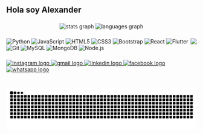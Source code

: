<h2 align="left">Hola soy Alexander</h2>

###

<div align="center">
  <img src="https://github-readme-stats.vercel.app/api?username=AlexanderGarcia27&hide_title=false&hide_rank=false&show_icons=true&include_all_commits=true&count_private=true&disable_animations=false&theme=dracula&locale=en&hide_border=false" height="150" alt="stats graph"  />
  <img src="https://github-readme-stats.vercel.app/api/top-langs?username=AlexanderGarcia27&locale=en&hide_title=false&layout=compact&card_width=320&langs_count=5&theme=dracula&hide_border=false" height="150" alt="languages graph"  />
</div>

###

<img align="right" style="height:30px" src="https://media.giphy.com/media/M9gbBd9nbDrOTu1Mqx/giphy.gif"  />

###

<div align="left">
  <img src="https://cdn.jsdelivr.net/gh/devicons/devicon/icons/python/python-original.svg" style="height:30px;width:30px;" alt="Python" />
  <img src="https://cdn.jsdelivr.net/gh/devicons/devicon/icons/javascript/javascript-original.svg" style="height:30px;width:30px;" alt="JavaScript" />
  <img src="https://cdn.jsdelivr.net/gh/devicons/devicon/icons/html5/html5-original.svg" style="height:30px;width:30px;" alt="HTML5" />
  <img src="https://cdn.jsdelivr.net/gh/devicons/devicon/icons/css3/css3-original.svg" style="height:30px;width:30px;" alt="CSS3" />
  <img src="https://cdn.jsdelivr.net/gh/devicons/devicon/icons/bootstrap/bootstrap-original.svg" style="height:30px;width:30px;" alt="Bootstrap" />
  <img src="https://cdn.jsdelivr.net/gh/devicons/devicon/icons/react/react-original.svg" style="height:30px;width:30px;" alt="React" />
  <img src="https://cdn.jsdelivr.net/gh/devicons/devicon/icons/flutter/flutter-original.svg" style="height:30px;width:30px;" alt="Flutter" />
  <img src="https://cdn.jsdelivr.net/gh/devicons/devicon/icons/git/git-original.svg" style="height:30px;width:30px;" alt="Git" />
  <img src="https://cdn.jsdelivr.net/gh/devicons/devicon/icons/mysql/mysql-original.svg" style="height:30px;width:30px;" alt="MySQL" />
  <img src="https://cdn.jsdelivr.net/gh/devicons/devicon/icons/mongodb/mongodb-original.svg" style="height:30px;width:30px;" alt="MongoDB" />
  <img src="https://cdn.jsdelivr.net/gh/devicons/devicon/icons/nodejs/nodejs-original.svg" style="height:30px;width:30px;" alt="Node.js" />
</div>

###

<div align="left">
  <a href="https://www.instagram.com/alex.garcia_rangel" target="_blank">
  <img src="https://img.shields.io/static/v1?message=Instagram&logo=instagram&label=&color=E4405F&logoColor=white&labelColor=&style=for-the-badge" height="35" alt="instagram logo" />
</a>

<a href="mailto:agr270404@gmail.com" target="_blank">
  <img src="https://img.shields.io/static/v1?message=Gmail&logo=gmail&label=&color=D14836&logoColor=white&labelColor=&style=for-the-badge" height="35" alt="gmail logo" />
</a>

<a href="https://www.linkedin.com/in/alexander-garcia-rangel-3946ba253" target="_blank">
  <img src="https://img.shields.io/static/v1?message=LinkedIn&logo=linkedin&label=&color=0077B5&logoColor=white&labelColor=&style=for-the-badge" height="35" alt="linkedin logo" />
</a>

<a href="https://www.facebook.com/share/19WzpXPz1v" target="_blank">
  <img src="https://img.shields.io/static/v1?message=Facebook&logo=facebook&label=&color=1877F2&logoColor=white&labelColor=&style=for-the-badge" height="35" alt="facebook logo" />
</a>

<a href="https://wa.me/7711138128" target="_blank">
  <img src="https://img.shields.io/static/v1?message=Whatsapp&logo=whatsapp&label=&color=25D366&logoColor=white&labelColor=&style=for-the-badge" height="35" alt="whatsapp logo" />
</a>

</div>

###

<br clear="both">

<img src="https://raw.githubusercontent.com/AlexanderGarcia27/AlexanderGarcia27/output/snake.svg" alt="Snake animation" />
